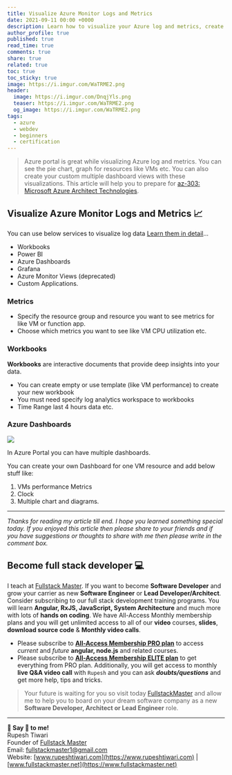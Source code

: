 ```yaml
---
title: Visualize Azure Monitor Logs and Metrics
date: 2021-09-11 00:00 +0000
description: Learn how to visualize your Azure log and metrics, create workbooks and your personalized dashboard on Azure Portal. 
author_profile: true
published: true
read_time: true
comments: true
share: true
related: true
toc: true
toc_sticky: true
image: https://i.imgur.com/WaTRME2.png
header:
  image: https://i.imgur.com/DnqjYls.png
  teaser: https://i.imgur.com/WaTRME2.png
  og_image: https://i.imgur.com/WaTRME2.png
tags:
  - azure
  - webdev
  - beginners
  - certification
---
```

> Azure portal is great while visualizing Azure log and metrics. You can see the pie chart, graph for resources like VMs etc. You can also create your custom multiple dashboard views with these visualizations. This article will help you to prepare for [az-303: Microsoft Azure Architect Technologies](https://docs.microsoft.com/en-us/learn/certifications/exams/az-303).

## Visualize Azure Monitor Logs and Metrics 📈

You can use below services to visualize log data [Learn them in detail](https://docs.microsoft.com/en-us/azure/azure-monitor/visualizations)...

- Workbooks
- Power BI
- Azure Dashboards
- Grafana
- Azure Monitor Views (deprecated)
- Custom Applications.

### Metrics

- Specify the resource group and resource you want to see metrics for like VM or function app.
- Choose which metrics you want to see like VM CPU utilization etc.

### Workbooks

**Workbooks** are interactive documents that provide deep insights into your data.

- You can create empty or use template (like VM performance) to create your new workbook
- You must need specify log analytics workspace to workbooks
- Time Range last 4 hours data etc.

### Azure Dashboards
![](https://imgur.com/E3nrxc5.gif)

In Azure Portal you can have multiple dashboards.

You can create your own Dashboard for one VM resource and add below stuff like:

1. VMs performance Metrics
2. Clock
3. Multiple chart and diagrams.



---

_Thanks for reading my article till end. I hope you learned something special today. If you enjoyed this article then please share to your friends and if you have suggestions or thoughts to share with me then please write in the comment box._

## Become full stack developer 💻

I teach at [Fullstack Master](https://www.fullstackmaster.net). If you want to become **Software Developer** and grow your carrier as new **Software Engineer** or **Lead Developer/Architect**. Consider subscribing to our full stack development training programs. You will learn **Angular, RxJS, JavaScript, System Architecture** and much more with lots of **hands on coding**. We have All-Access Monthly membership plans and you will get unlimited access to all of our **video** courses, **slides**, **download source code** & **Monthly video calls**.

- Please subscribe to **[All-Access Membership PRO plan](https://www.fullstackmaster.net/pro)** to access _current_ and _future_ **angular, node.js** and related courses.
- Please subscribe to **[All-Access Membership ELITE plan](https://www.fullstackmaster.net/elite)** to get everything from PRO plan. Additionally, you will get access to monthly **live Q&A video call** with `Rupesh` and you can ask **_doubts/questions_** and get more help, tips and tricks.

> Your future is waiting for you so visit today [FullstackMaster](www.fullstackmaster.net) and allow me to help you to board on your dream software company as a new **Software Developer, Architect or Lead Engineer** role.

---

**💖 Say 👋 to me!**
<br>Rupesh Tiwari
<br>Founder of [Fullstack Master](https://www.fullstackmaster.net)
<br>Email: <a href="mailto:fullstackmaster1@gmail.com?subject=Hi">fullstackmaster1@gmail.com</a>
<br>Website: [www.rupeshtiwari.com](https://www.rupeshtiwari.com) | [www.fullstackmaster.net](https://www.fullstackmaster.net)
